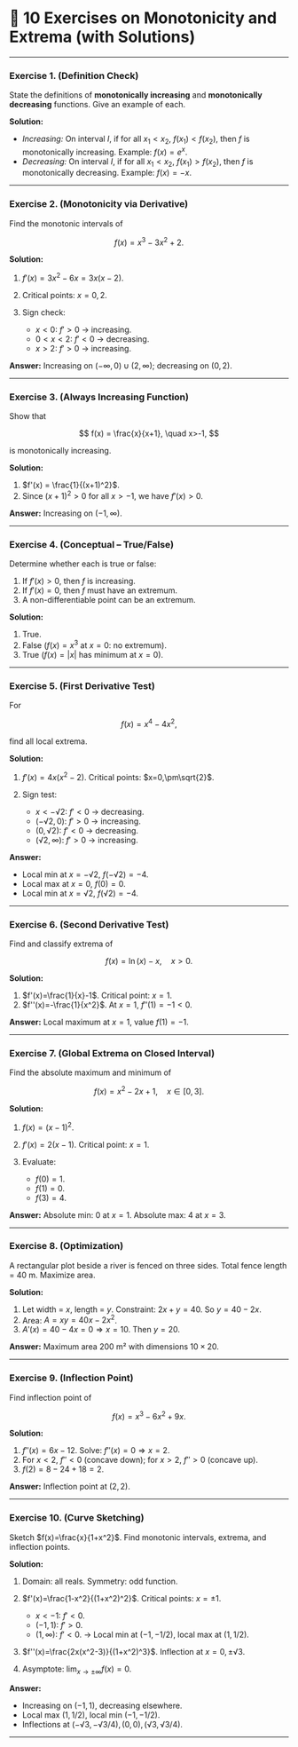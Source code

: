 
# 📘 10 Exercises on Monotonicity and Extrema (with Solutions)

---

### **Exercise 1. (Definition Check)**

State the definitions of **monotonically increasing** and **monotonically decreasing** functions. Give an example of each.

**Solution:**

* *Increasing:* On interval $I$, if for all $x_1 < x_2$, $f(x_1) < f(x_2)$, then $f$ is monotonically increasing.
  Example: $f(x) = e^x$.
* *Decreasing:* On interval $I$, if for all $x_1 < x_2$, $f(x_1) > f(x_2)$, then $f$ is monotonically decreasing.
  Example: $f(x) = -x$.

---

### **Exercise 2. (Monotonicity via Derivative)**

Find the monotonic intervals of

$$
f(x) = x^3 - 3x^2 + 2.
$$

**Solution:**

1. $f'(x) = 3x^2 - 6x = 3x(x-2)$.
2. Critical points: $x=0,2$.
3. Sign check:

   * $x < 0$: $f'>0$ → increasing.
   * $0<x<2$: $f'<0$ → decreasing.
   * $x>2$: $f'>0$ → increasing.

**Answer:** Increasing on $(-\infty,0)\cup(2,\infty)$; decreasing on $(0,2)$.

---

### **Exercise 3. (Always Increasing Function)**

Show that

$$
f(x) = \frac{x}{x+1}, \quad x>-1,
$$

is monotonically increasing.

**Solution:**

1. $f'(x) = \frac{1}{(x+1)^2}$.
2. Since $(x+1)^2>0$ for all $x>-1$, we have $f'(x) > 0$.

**Answer:** Increasing on $(-1,\infty)$.

---

### **Exercise 4. (Conceptual – True/False)**

Determine whether each is true or false:

1. If $f'(x)>0$, then $f$ is increasing.
2. If $f'(x)=0$, then $f$ must have an extremum.
3. A non-differentiable point can be an extremum.

**Solution:**

1. True.
2. False ($f(x)=x^3$ at $x=0$: no extremum).
3. True ($f(x)=|x|$ has minimum at $x=0$).

---

### **Exercise 5. (First Derivative Test)**

For

$$
f(x) = x^4 - 4x^2,
$$

find all local extrema.

**Solution:**

1. $f'(x) = 4x(x^2-2)$. Critical points: $x=0,\pm\sqrt{2}$.
2. Sign test:

   * $x<-√2$: $f'<0$ → decreasing.
   * $(-√2,0)$: $f'>0$ → increasing.
   * $(0,√2)$: $f'<0$ → decreasing.
   * $(√2,\infty)$: $f'>0$ → increasing.

**Answer:**

* Local min at $x=-√2$, $f(-√2)=-4$.
* Local max at $x=0$, $f(0)=0$.
* Local min at $x=√2$, $f(√2)=-4$.

---

### **Exercise 6. (Second Derivative Test)**

Find and classify extrema of

$$
f(x)=\ln(x)-x, \quad x>0.
$$

**Solution:**

1. $f'(x)=\frac{1}{x}-1$. Critical point: $x=1$.
2. $f''(x)=-\frac{1}{x^2}$. At $x=1$, $f''(1)=-1<0$.

**Answer:** Local maximum at $x=1$, value $f(1)=-1$.

---

### **Exercise 7. (Global Extrema on Closed Interval)**

Find the absolute maximum and minimum of

$$
f(x)=x^2-2x+1, \quad x\in[0,3].
$$

**Solution:**

1. $f(x)=(x-1)^2$.
2. $f'(x)=2(x-1)$. Critical point: $x=1$.
3. Evaluate:

   * $f(0)=1$.
   * $f(1)=0$.
   * $f(3)=4$.

**Answer:** Absolute min: $0$ at $x=1$. Absolute max: $4$ at $x=3$.

---

### **Exercise 8. (Optimization)**

A rectangular plot beside a river is fenced on three sides. Total fence length = 40 m. Maximize area.

**Solution:**

1. Let width = $x$, length = $y$. Constraint: $2x+y=40$. So $y=40-2x$.
2. Area: $A=xy=40x-2x^2$.
3. $A'(x)=40-4x=0 \Rightarrow x=10$. Then $y=20$.

**Answer:** Maximum area $200$ m² with dimensions $10 \times 20$.

---

### **Exercise 9. (Inflection Point)**

Find inflection point of

$$
f(x)=x^3-6x^2+9x.
$$

**Solution:**

1. $f''(x)=6x-12$. Solve: $f''(x)=0 \Rightarrow x=2$.
2. For $x<2$, $f''<0$ (concave down); for $x>2$, $f''>0$ (concave up).
3. $f(2)=8-24+18=2$.

**Answer:** Inflection point at $(2,2)$.

---

### **Exercise 10. (Curve Sketching)**

Sketch $f(x)=\frac{x}{1+x^2}$. Find monotonic intervals, extrema, and inflection points.

**Solution:**

1. Domain: all reals. Symmetry: odd function.
2. $f'(x)=\frac{1-x^2}{(1+x^2)^2}$. Critical points: $x=±1$.

   * $x<-1$: $f'<0$.
   * $(-1,1)$: $f'>0$.
   * $(1,∞)$: $f'<0$.
     → Local min at $(-1,-1/2)$, local max at $(1,1/2)$.
3. $f''(x)=\frac{2x(x^2-3)}{(1+x^2)^3}$. Inflection at $x=0,±√3$.
4. Asymptote: $\lim_{x→±∞} f(x)=0$.

**Answer:**

* Increasing on $(-1,1)$, decreasing elsewhere.
* Local max $(1,1/2)$, local min $(-1,-1/2)$.
* Inflections at $(-√3,-√3/4), (0,0), (√3,√3/4)$.

---



